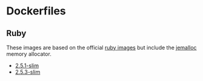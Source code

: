 # Dockerfiles

## Ruby

These images are based on the official [ruby images](https://hub.docker.com/_/ruby/) but include the [jemalloc](http://jemalloc.net/) memory allocator.

* [2.5.1-slim](./ruby/2.5.1-slim/Dockerfile)
* [2.5.3-slim](./ruby/2.5.3-slim/Dockerfile)
